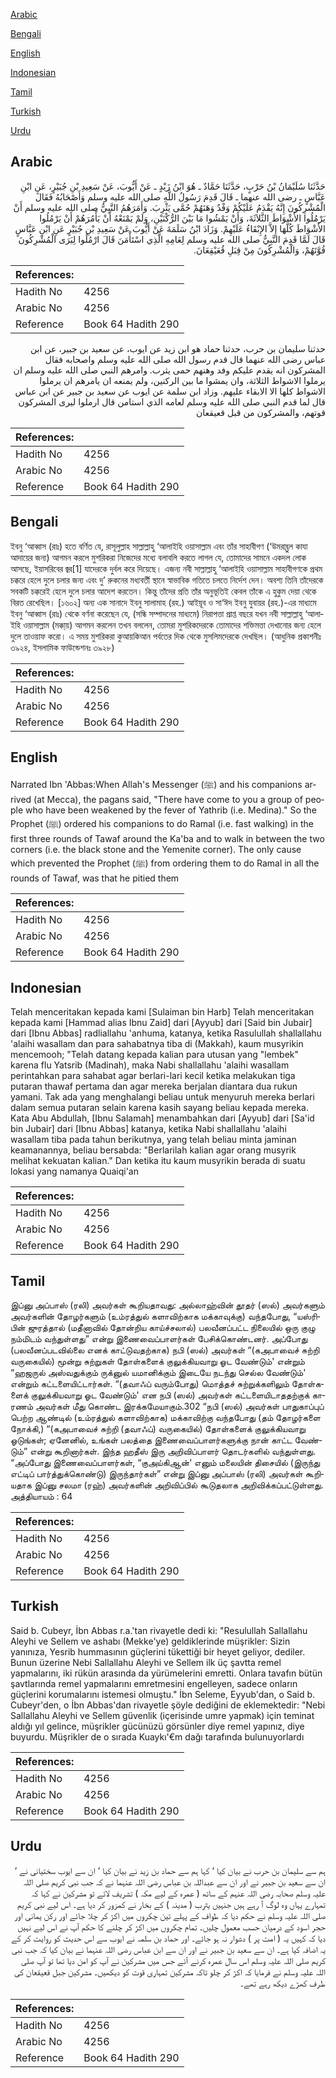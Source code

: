 [Arabic](#arabic)

[Bengali](#bengali)

[English](#english)

[Indonesian](#indonesian)

[Tamil](#tamil)

[Turkish](#turkish)

[Urdu](#urdu)

## Arabic


<div dir="rtl" lang="ar" style={{fontSize:'larger',backgroundColor:'#f8f9fa',padding:20}}>
حَدَّثَنَا سُلَيْمَانُ بْنُ حَرْبٍ، حَدَّثَنَا حَمَّادٌ ـ هُوَ ابْنُ زَيْدٍ ـ عَنْ أَيُّوبَ، عَنْ سَعِيدِ بْنِ جُبَيْرٍ، عَنِ ابْنِ عَبَّاسٍ ـ رضى الله عنهما ـ قَالَ قَدِمَ رَسُولُ اللَّهِ صلى الله عليه وسلم وَأَصْحَابُهُ فَقَالَ الْمُشْرِكُونَ إِنَّهُ يَقْدَمُ عَلَيْكُمْ وَفْدٌ وَهَنَهُمْ حُمَّى يَثْرِبَ‏.‏ وَأَمَرَهُمُ النَّبِيُّ صلى الله عليه وسلم أَنْ يَرْمُلُوا الأَشْوَاطَ الثَّلاَثَةَ، وَأَنْ يَمْشُوا مَا بَيْنَ الرُّكْنَيْنِ، وَلَمْ يَمْنَعْهُ أَنْ يَأْمُرَهُمْ أَنْ يَرْمُلُوا الأَشْوَاطَ كُلَّهَا إِلاَّ الإِبْقَاءُ عَلَيْهِمْ‏.‏ وَزَادَ ابْنُ سَلَمَةَ عَنْ أَيُّوبَ عَنْ سَعِيدِ بْنِ جُبَيْرٍ عَنِ ابْنِ عَبَّاسٍ قَالَ لَمَّا قَدِمَ النَّبِيُّ صلى الله عليه وسلم لِعَامِهِ الَّذِي اسْتَأْمَنَ قَالَ ارْمُلُوا لِيَرَى الْمُشْرِكُونَ قُوَّتَهُمْ، وَالْمُشْرِكُونَ مِنْ قِبَلِ قُعَيْقِعَانَ‏.‏
</div>
<div style={{backgroundColor:'#f8f9fa',padding:20, marginBottom: 10}}><table> <thead> <tr> <th>References:</th> <th></th> </tr> </thead> <tbody><tr><td>Hadith No</td><td>4256</td></tr><tr><td>Arabic No</td><td>4256</td></tr><tr><td>Reference</td><td>Book 64 Hadith 290</td></tr></tbody></table></div>


<div dir="rtl" lang="ar" style={{fontSize:'larger',backgroundColor:'#f8f9fa',padding:20}}>
حدثنا سليمان بن حرب، حدثنا حماد هو ابن زيد عن ايوب، عن سعيد بن جبير، عن ابن عباس رضى الله عنهما قال قدم رسول الله صلى الله عليه وسلم واصحابه فقال المشركون انه يقدم عليكم وفد وهنهم حمى يثرب. وامرهم النبي صلى الله عليه وسلم ان يرملوا الاشواط الثلاثة، وان يمشوا ما بين الركنين، ولم يمنعه ان يامرهم ان يرملوا الاشواط كلها الا الابقاء عليهم. وزاد ابن سلمة عن ايوب عن سعيد بن جبير عن ابن عباس قال لما قدم النبي صلى الله عليه وسلم لعامه الذي استامن قال ارملوا ليرى المشركون قوتهم، والمشركون من قبل قعيقعان
</div>
<div style={{backgroundColor:'#f8f9fa',padding:20, marginBottom: 10}}><table> <thead> <tr> <th>References:</th> <th></th> </tr> </thead> <tbody><tr><td>Hadith No</td><td>4256</td></tr><tr><td>Arabic No</td><td>4256</td></tr><tr><td>Reference</td><td>Book 64 Hadith 290</td></tr></tbody></table></div>

## Bengali


<div dir="ltr" lang="bn" style={{fontSize:'larger',backgroundColor:'#f8f9fa',padding:20}}>
ইবনু ‘আব্বাস (রাঃ) হতে বর্ণিত যে, রাসূলুল্লাহ সাল্লাল্লাহু ‘আলাইহি ওয়াসাল্লাম এবং তাঁর সাহাবীগণ (‘উমরাহ্তুল কাযা আদায়ের জন্য) আগমন করলে মুশরিকরা নিজেদের মধ্যে বলাবলি করতে লাগল যে, তোমাদের সামনে একদল লোক আসছে, ইয়াসরিবের জ্বর[1] যাদেরকে দুর্বল করে দিয়েছে। এজন্য নবী সাল্লাল্লাহু ‘আলাইহি ওয়াসাল্লাম সাহাবীগণকে প্রথম চক্করে হেলে দুলে চলার জন্য এবং দু’ রুকনের মধ্যবর্তী স্থানে স্বাভাবিক গতিতে চলতে নির্দেশ দেন। অবশ্য তিনি তাঁদেরকে সবকটি চক্করেই হেলে দুলে চলার আদেশ করতেন। কিন্তু তাঁদের প্রতি তাঁর অনুভূতিই কেবল তাঁকে এ হুকুম দেয়া থেকে বিরত রেখেছিল। [১৬০২] অন্য এক সানাদে ইবনু সালামাহ (রহ.) আইয়ূব ও সা‘ঈদ ইবনু যুবায়র (রহ.)-এর মাধ্যমে ইবনু ‘আব্বাস (রাঃ) থেকে বর্ণনা করেছেন যে, (সন্ধি সম্পাদনের মাধ্যমে) নিরাপত্তা প্রাপ্ত বছরে যখন নবী সাল্লাল্লাহু ‘আলাইহি ওয়াসাল্লাম (মক্কা্য়) আগমন করলেন তখন বললেন, তোমরা মুশরিকদেরকে তোমাদের শক্তিমত্তা দেখানোর জন্য হেলে দুলে তাওয়াফ করো। এ সময় মুশরিকরা কুআয়কিআন পর্বতের দিক থেকে মুসলিমদেরকে দেখছিল। (আধুনিক প্রকাশনীঃ ৩৯২৪, ইসলামিক ফাউন্ডেশনঃ ৩৯২৮)
</div>
<div style={{backgroundColor:'#f8f9fa',padding:20, marginBottom: 10}}><table> <thead> <tr> <th>References:</th> <th></th> </tr> </thead> <tbody><tr><td>Hadith No</td><td>4256</td></tr><tr><td>Arabic No</td><td>4256</td></tr><tr><td>Reference</td><td>Book 64 Hadith 290</td></tr></tbody></table></div>

## English


<div dir="ltr" lang="en" style={{fontSize:'larger',backgroundColor:'#f8f9fa',padding:20}}>
Narrated Ibn 'Abbas:When Allah's Messenger (ﷺ) and his companions arrived (at Mecca), the pagans said, "There have come to you a group of people who have been weakened by the fever of Yathrib (i.e. Medina)." So the Prophet (ﷺ) ordered his companions to do Ramal (i.e. fast walking) in the first three rounds of Tawaf around the Ka'ba and to walk in between the two corners (i.e. the black stone and the Yemenite corner). The only cause which prevented the Prophet (ﷺ) from ordering them to do Ramal in all the rounds of Tawaf, was that he pitied them
</div>
<div style={{backgroundColor:'#f8f9fa',padding:20, marginBottom: 10}}><table> <thead> <tr> <th>References:</th> <th></th> </tr> </thead> <tbody><tr><td>Hadith No</td><td>4256</td></tr><tr><td>Arabic No</td><td>4256</td></tr><tr><td>Reference</td><td>Book 64 Hadith 290</td></tr></tbody></table></div>

## Indonesian


<div dir="ltr" lang="id" style={{fontSize:'larger',backgroundColor:'#f8f9fa',padding:20}}>
Telah menceritakan kepada kami [Sulaiman bin Harb] Telah menceritakan kepada kami [Hammad alias Ibnu Zaid] dari [Ayyub] dari [Said bin Jubair] dari [Ibnu Abbas] radliallahu 'anhuma, katanya, ketika Rasulullah shallallahu 'alaihi wasallam dan para sahabatnya tiba di (Makkah), kaum musyrikin mencemooh; "Telah datang kepada kalian para utusan yang "lembek" karena flu Yatsrib (Madinah), maka Nabi shallallahu 'alaihi wasallam perintahkan para sahabat agar berlari-lari kecil ketika melakukan tiga putaran thawaf pertama dan agar mereka berjalan diantara dua rukun yamani. Tak ada yang menghalangi beliau untuk menyuruh mereka berlari dalam semua putaran selain karena kasih sayang beliau kepada mereka. Kata Abu Abdullah, [Ibnu Salamah] menambahkan dari [Ayyub] dari [Sa'id bin Jubair] dari [Ibnu Abbas] katanya, ketika Nabi shallallahu 'alaihi wasallam tiba pada tahun berikutnya, yang telah beliau minta jaminan keamanannya, beliau bersabda: "Berlarilah kalian agar orang musyrik melihat kekuatan kalian." Dan ketika itu kaum musyrikin berada di suatu lokasi yang namanya Quaiqi'an
</div>
<div style={{backgroundColor:'#f8f9fa',padding:20, marginBottom: 10}}><table> <thead> <tr> <th>References:</th> <th></th> </tr> </thead> <tbody><tr><td>Hadith No</td><td>4256</td></tr><tr><td>Arabic No</td><td>4256</td></tr><tr><td>Reference</td><td>Book 64 Hadith 290</td></tr></tbody></table></div>

## Tamil


<div dir="ltr" lang="ta" style={{fontSize:'larger',backgroundColor:'#f8f9fa',padding:20}}>
இப்னு அப்பாஸ் (ரலி) அவர்கள் கூறியதாவது: அல்லாஹ்வின் தூதர் (ஸல்) அவர்களும் அவர்களின் தோழர்களும் (உம்ரத்துல் களாவிற்காக மக்காவுக்கு) வந்தபோது, “யஸ்ரிபின் ஜுரத்தால் (மதீனாவில் தோன்றிய காய்ச்சலால்) பலவீனப்பட்ட நிலையில் ஒரு குழு நம்மிடம் வந்துள்ளது” என்று இணைவைப்பாளர்கள் பேசிக்கொண்டனர். அப்போது (பலவீனப்படவில்லை எனக் காட்டுவதற்காக) நபி (ஸல்) அவர்கள் “(கஅபாவைச் சுற்றி வருகையில்) மூன்று சுற்றுகள் தோள்களைக் குலுக்கியவாறு ஓட வேண்டும்' என்றும் “ஹஜருல் அஸ்வதுக்கும் ருக்னுல் யமானிக்கும் இடையே நடந்து செல்ல வேண்டும்' என்றும் கட்டளையிட்டார்கள். “(தவாஃப் வரும்போது) மொத்தச் சுற்றுக்களிலும் தோள்களைக் குலுக்கியவாறு ஓட வேண்டும்' என நபி (ஸல்) அவர்கள் கட்டளையிடாததற்குக் காரணம் அவர்கள் மீது கொண்ட இரக்கமேயாகும்.302 “நபி (ஸல்) அவர்கள் பாதுகாப்புப் பெற்ற ஆண்டில் (உம்ரத்துல் களாவிற்காக) மக்காவிற்கு வந்தபோது (தம் தோழர்களை நோக்கி,) “(கஅபாவைச் சுற்றி (தவாஃப்) வருகையில்) தோள்களைக் குலுக்கியவாறு ஓடுங்கள்; ஏனேனில், உங்கள் பலத்தை இணைவைப்பாளர்களுக்கு நான் காட்ட வேண்டும்” என்று கூறினார்கள். இந்த ஹதீஸ் இரு அறிவிப்பாளர் தொடர்களில் வந்துள்ளது. “அப்போது இணைவைப்பாளர்கள், “குஅய்கிஆன்' எனும் மலையின் திசையில் (இருந்து எட்டிப் பார்த்துக்கொண்டு) இருந்தார்கள்” என்று இப்னு அப்பாஸ் (ரலி) அவர்கள் கூறியதாக இப்னு சலமா (ரஹ்) அவர்களின் அறிவிப்பில் கூடுதலாக அறிவிக்கப்பட்டுள்ளது. அத்தியாயம் : 64
</div>
<div style={{backgroundColor:'#f8f9fa',padding:20, marginBottom: 10}}><table> <thead> <tr> <th>References:</th> <th></th> </tr> </thead> <tbody><tr><td>Hadith No</td><td>4256</td></tr><tr><td>Arabic No</td><td>4256</td></tr><tr><td>Reference</td><td>Book 64 Hadith 290</td></tr></tbody></table></div>

## Turkish


<div dir="ltr" lang="tr" style={{fontSize:'larger',backgroundColor:'#f8f9fa',padding:20}}>
Said b. Cubeyr, İbn Abbas r.a.'tan rivayetle dedi ki: "Resulullah Sallallahu Aleyhi ve Sellem ve ashabı (Mekke'ye) geldiklerinde müşrikler: Sizin yanınıza, Yesrib hummasının güçlerini tükettiği bir heyet geliyor, dediler. Bunun üzerine Nebi Sallallahu Aleyhi ve Sellem ilk üç şavtta remel yapmalarını, iki rükün arasında da yürümelerini emretti. Onlara tavafın bütün şavtlarında remel yapmalarını emretmesini engelleyen, sadece onların güçlerini korumalarını istemesi olmuştu." İbn Seleme, Eyyub'dan, o Said b. Cubeyr'den, o İbn Abbas'dan rivayetle şöyle dediğini de eklemektedir: "Nebi Sallallahu Aleyhi ve Sellem güvenlik (içerisinde umre yapmak) için teminat aldığı yıl gelince, müşrikler gücünüzü görsünler diye remel yapınız, diye buyurdu. Müşrikler de o sırada Kuaykı'€m dağı tarafında bulunuyorlardı
</div>
<div style={{backgroundColor:'#f8f9fa',padding:20, marginBottom: 10}}><table> <thead> <tr> <th>References:</th> <th></th> </tr> </thead> <tbody><tr><td>Hadith No</td><td>4256</td></tr><tr><td>Arabic No</td><td>4256</td></tr><tr><td>Reference</td><td>Book 64 Hadith 290</td></tr></tbody></table></div>

## Urdu


<div dir="rtl" lang="ur" style={{fontSize:'larger',backgroundColor:'#f8f9fa',padding:20}}>
ہم سے سلیمان بن حرب نے بیان کیا ‘ کہا ہم سے حماد بن زید نے بیان کیا ‘ ان سے ایوب سختیانی نے ‘ ان سے سعید بن جبیر نے اور ان سے عبداللہ بن عباس رضی اللہ عنہما نے کہ جب نبی کریم صلی اللہ علیہ وسلم صحابہ رضی اللہ عنہم کے ساتھ ( عمرہ کے لیے مکہ ) تشریف لائے تو مشرکین نے کہا کہ تمہارے یہاں وہ لوگ آ رہے ہیں جنہیں یثرب ( مدینہ ) کے بخار نے کمزور کر دیا ہے۔ اس لیے نبی کریم صلی اللہ علیہ وسلم نے حکم دیا کہ طواف کے پہلے تین چکروں میں اکڑ کر چلا جائے اور رکن یمانی اور حجر اسود کے درمیان حسب معمول چلیں۔ تمام چکروں میں اکڑ کر چلنے کا حکم آپ نے اس لیے نہیں دیا کہ کہیں یہ ( امت پر ) دشوار نہ ہو جائے۔ اور حماد بن سلمہ نے ایوب سے اس حدیث کو روایت کر کے یہ اضافہ کیا ہے۔ ان سے سعید بن جبیر نے اور ان سے ابن عباس رضی اللہ عنہما نے بیان کیا کہ جب نبی کریم صلی اللہ علیہ وسلم اس سال عمرہ کرنے آئے جس میں مشرکین نے آپ کو امن دیا تھا تو آپ صلی اللہ علیہ وسلم نے فرمایا کہ اکڑ کر چلو تاکہ مشرکین تمہاری قوت کو دیکھیں۔ مشرکین جبل قعیقعان کی طرف کھڑے دیکھ رہے تھے۔
</div>
<div style={{backgroundColor:'#f8f9fa',padding:20, marginBottom: 10}}><table> <thead> <tr> <th>References:</th> <th></th> </tr> </thead> <tbody><tr><td>Hadith No</td><td>4256</td></tr><tr><td>Arabic No</td><td>4256</td></tr><tr><td>Reference</td><td>Book 64 Hadith 290</td></tr></tbody></table></div>